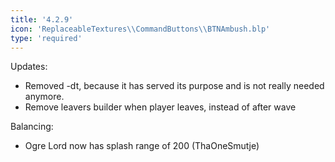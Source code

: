 ```yaml
---
title: '4.2.9'
icon: 'ReplaceableTextures\\CommandButtons\\BTNAmbush.blp'
type: 'required'
---
```

Updates:
 - Removed -dt, because it has served its purpose and is not really needed anymore.
 - Remove leavers builder when player leaves, instead of after wave

Balancing:
 - Ogre Lord now has splash range of 200 (ThaOneSmutje)
